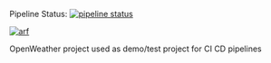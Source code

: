 Pipeline Status: [![pipeline status](https://git.kube.agile4security.io/lab/demolabnodejs/badges/master/pipeline.svg)](https://git.kube.agile4security.io/lab/demolabnodejs/-/commits/master)


[![arf](https://img.shields.io/badge/Fortify-Passed-Green)]()

OpenWeather project used as demo/test project for CI CD pipelines
